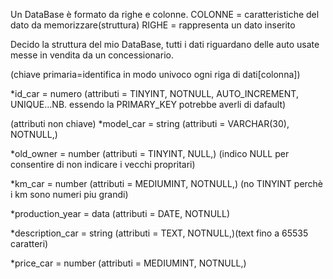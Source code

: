  Un DataBase è formato da righe e colonne.
 COLONNE = caratteristiche del dato da memorizzare(struttura)
 RIGHE = rappresenta un dato inserito

 Decido la struttura del mio DataBase, tutti i dati riguardano delle auto usate messe in vendita da un concessionario.

(chiave primaria=identifica in modo univoco ogni riga di dati[colonna])
 
 *id_car = numero
 (attributi = TINYINT, NOTNULL, AUTO_INCREMENT, UNIQUE...NB. essendo la PRIMARY_KEY potrebbe averli di dafault)

(attributi non chiave)
*model_car = string
(attributi = VARCHAR(30), NOTNULL,)

*old_owner = number
(attributi = TINYINT, NULL,) (indico NULL per consentire di non indicare i vecchi propritari)

*km_car = number
(attributi = MEDIUMINT, NOTNULL,) (no TINYINT perchè i km sono numeri piu grandi)

*production_year = data
(attributi = DATE, NOTNULL)

*description_car = string
(attributi = TEXT, NOTNULL,)(text fino a 65535 caratteri)

*price_car = number
(attributi = MEDIUMINT, NOTNULL,)



